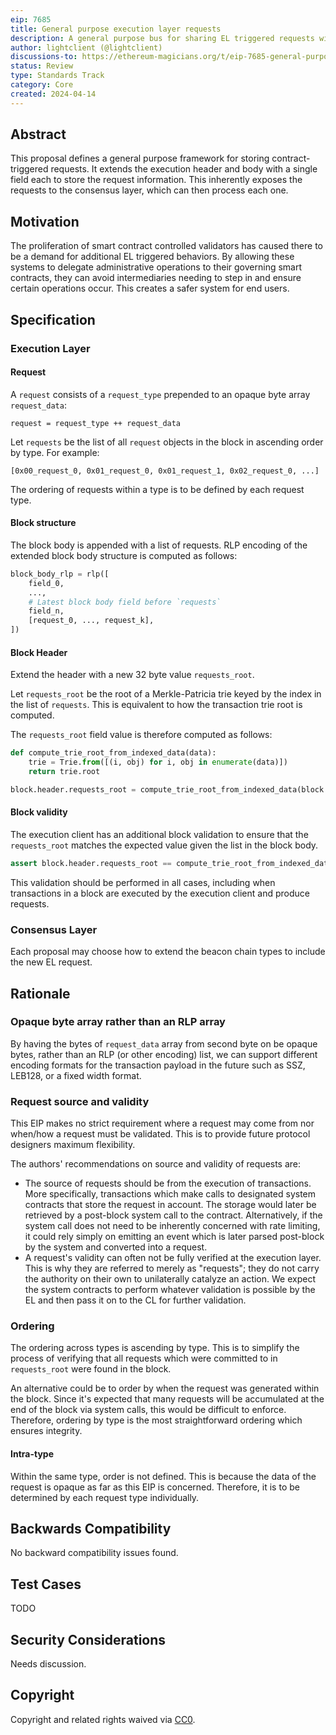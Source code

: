 ```yaml
---
eip: 7685
title: General purpose execution layer requests
description: A general purpose bus for sharing EL triggered requests with the CL
author: lightclient (@lightclient)
discussions-to: https://ethereum-magicians.org/t/eip-7685-general-purpose-execution-layer-requests/19668
status: Review
type: Standards Track
category: Core
created: 2024-04-14
---
```


## Abstract

This proposal defines a general purpose framework for storing contract-triggered
requests. It extends the execution header and body with a single field each to
store the request information. This inherently exposes the requests to the
consensus layer, which can then process each one.

## Motivation

The proliferation of smart contract controlled validators has caused there to be
a demand for additional EL triggered behaviors. By allowing these systems to
delegate administrative operations to their governing smart contracts, they can
avoid intermediaries needing to step in and ensure certain operations occur.
This creates a safer system for end users.

## Specification

### Execution Layer

#### Request

A `request` consists of a `request_type` prepended to an opaque byte array
`request_data`:

```
request = request_type ++ request_data
```

Let `requests` be the list of all `request` objects in the block in ascending
order by type. For example:

```
[0x00_request_0, 0x01_request_0, 0x01_request_1, 0x02_request_0, ...]
```

The ordering of requests within a type is to be defined by each request type.

#### Block structure

The block body is appended with a list of requests. RLP encoding of the extended
block body structure is computed as follows:

```python
block_body_rlp = rlp([
    field_0,
    ...,
    # Latest block body field before `requests`
    field_n,
    [request_0, ..., request_k],
])
```

#### Block Header

Extend the header with a new 32 byte value `requests_root`.

Let `requests_root` be the root of a Merkle-Patricia trie keyed by the index in
the list of `requests`. This is equivalent to how the transaction trie root is
computed.

The `requests_root` field value is therefore computed as follows:

```python
def compute_trie_root_from_indexed_data(data):
    trie = Trie.from([(i, obj) for i, obj in enumerate(data)])
    return trie.root

block.header.requests_root = compute_trie_root_from_indexed_data(block.body.requests)
```

#### Block validity

The execution client has an additional block validation to ensure that the `requests_root`
matches the expected value given the list in the block body.

```python
assert block.header.requests_root == compute_trie_root_from_indexed_data(block.body.requests)
```

This validation should be performed in all cases, including when transactions in a block are executed
by the execution client and produce requests.

### Consensus Layer

Each proposal may choose how to extend the beacon chain types to include the new
EL request.

## Rationale

### Opaque byte array rather than an RLP array

By having the bytes of `request_data` array from second byte on be opaque bytes, rather than an RLP (or other
encoding) list, we can support different encoding formats for the transaction
payload in the future such as SSZ, LEB128, or a fixed width format.

### Request source and validity

This EIP makes no strict requirement where a request may come from nor when/how
a request must be validated. This is to provide future protocol designers
maximum flexibility.

The authors' recommendations on source and validity of requests are:

* The source of requests should be from the execution of transactions. More
  specifically, transactions which make calls to designated system contracts
  that store the request in account. The storage would later be retrieved by a
  post-block system call to the contract. Alternatively, if the system call does
  not need to be inherently concerned with rate limiting, it could rely simply
  on emitting an event which is later parsed post-block by the system and
  converted into a request.
* A request's validity can often not be fully verified at the execution layer.
  This is why they are referred to merely as "requests"; they do not carry the
  authority on their own to unilaterally catalyze an action. We expect the system
  contracts to perform whatever validation is possible by the EL and then pass
  it on to the CL for further validation.

### Ordering

The ordering across types is ascending by type. This is to simplify the process
of verifying that all requests which were committed to in `requests_root` were
found in the block.

An alternative could be to order by when the request was generated within the
block. Since it's expected that many requests will be accumulated at the end of
the block via system calls, this would be difficult to enforce. Therefore,
ordering by type is the most straightforward ordering which ensures integrity.

#### Intra-type

Within the same type, order is not defined. This is because the data of the
request is opaque as far as this EIP is concerned. Therefore, it is to be
determined by each request type individually.

## Backwards Compatibility

No backward compatibility issues found.

## Test Cases

TODO

## Security Considerations

Needs discussion.

## Copyright

Copyright and related rights waived via [CC0](../LICENSE.md).
